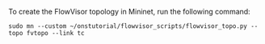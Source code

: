 To create the FlowVisor topology in Mininet, run the following command:

    sudo mn --custom ~/onstutorial/flowvisor_scripts/flowvisor_topo.py --topo fvtopo --link tc
